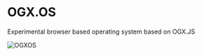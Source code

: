 # OGX.OS
Experimental browser based operating system based on OGX.JS

![OGXOS](https://github.com/globules-io/OGX.OS/assets/13317159/48ab7c3d-7943-45ce-9b1d-afaa24cedfa6)
